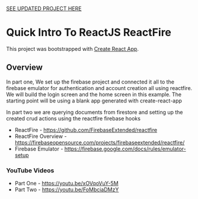 [SEE UPDATED PROJECT HERE](https://github.com/aaronksaunders/quick-intro-reactfire-v4)

# Quick Intro To ReactJS ReactFire

This project was bootstrapped with [Create React App](https://github.com/facebook/create-react-app).

## Overview


In part one, We set up the firebase project and connected it all to the firebase emulator for authentication and account creation all using reactfire. We will build the login screen and the home screen in this example. The starting point will be using a blank app generated with create-react-app

In part two we are querying documents from firestore and setting up the created crud actions using the reactfire firebase hooks


- ReactFire - https://github.com/FirebaseExtended/reactfire
- ReactFire Overview - https://firebaseopensource.com/projects/firebaseextended/reactfire/
- Firebase Emulator - https://firebase.google.com/docs/rules/emulator-setup


### YouTube Videos
- Part One - https://youtu.be/xOVqoVuY-5M
- Part Two - https://youtu.be/FoMbciaDMzY
